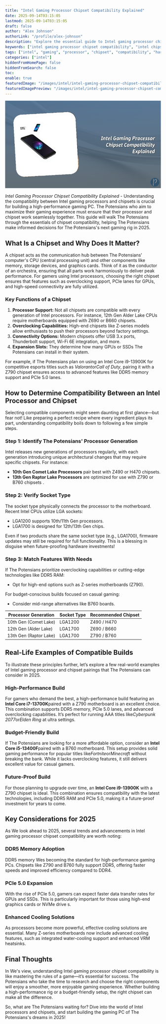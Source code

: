 ```yaml
---
title: "Intel Gaming Processor Chipset Compatibility Explained"
date: 2025-09-14T03:15:05
lastmod: 2025-09-14T03:15:05
draft: false
author: "Alex Johnson"
authorLink: "/profile/alex-johnson"
description: "Explore the essential guide to Intel gaming processor chipset compatibility. Learn how to pair the right chipset with your processor for peak gaming performance."
keywords: ["intel gaming processor chipset compatibility", "intel chipset compatibility for gaming", "gaming processor and chipset pairing"]
tags: ["intel", "gaming", "processor", "chipset", "compatibility", "hardware"]
categories: ["intel"]
hiddenFromHomePage: false
hiddenFromSearch: false
toc:
enable: true
featuredImage: "/images/intel/intel-gaming-processor-chipset-compatibility-explained.jpg"
featuredImagePreview: "/images/intel/intel-gaming-processor-chipset-compatibility-explained.jpg"
---
```


![Intel Gaming Processor Chipset Compatibility Explained](/images/intel/intel-gaming-processor-chipset-compatibility-explained.jpg)



*Intel Gaming Processor Chipset Compatibility Explained* - Understanding the compatibility between Intel gaming processors and chipsets is crucial for building a high-performance gaming PC. The Potensians who aim to maximize their gaming experience must ensure that their processor and ​chipset work seamlessly together. This guide will walk The Potensians through the essentials of chipset compatibility, helping The Potensians make informed decisions for The Potensians's next gaming rig in 2025. 

## What Is a Chipset and Why Does It Matter?

A chipset acts as the communication hub between The Potensians' computer's CPU (central processing unit) and other components like memory, storage devices, and graphics cards. Think of it as the conductor of an orchestra, ensuring that all parts work harmoniously to deliver peak performance. For gamers using Intel processors, choosing the right chipset ensures that features such as overclocking support, PCIe lanes for GPUs, and high-speed connectivity are fully utilized.

### Key Functions of a Chipset

1. **Processor Support:** Not all chipsets are compatible with every generation of Intel processors. For instance, 12th Gen Alder Lake CPUs require motherboards equipped with Z690 or B660 chipsets. 
2. **Overclocking Capabilities:** High-end chipsets like Z-series models allow enthusiasts to push their processors beyond factory settings. 
3. **Connectivity Options:** Modern chipsets offer USB 3.x ports, Thunderbolt support, Wi-Fi 6E integration, and more. 
4. **Expansion Slots:** They determine how many GPUs or SSDs The Potensians can install in their system.

For example, if The Potensians plan on using an Intel Core i9-13900K for competitive esports titles such as *Valorant*or*Call of Duty*, pairing it with a Z790 chipset ensures access to advanced features like DDR5 memory support and PCIe 5.0 lanes.

## How to Determine Compatibility Between an Intel Processor and Chipset

Selecting compatible components might seem daunting at first glance—but fear not! Like preparing a perfect recipe where every ingredient plays its part, understanding compatibility boils down to following a few simple steps.

### Step 1: Identify The Potensians' Processor Generation

Intel releases new generations of processors regularly, with each generation introducing unique architectural changes that may require specific chipsets. For instance: 
- **10th Gen Comet Lake Processors** pair best with Z490 or H470 chipsets. 
- **13th Gen Raptor Lake Processors** are optimized for use with Z790 or B760 chipsets .

### Step 2: Verify Socket Type

The socket type physically connects the processor to the motherboard. Recent Intel CPUs utilize LGA sockets: 
- LGA1200 supports 10th/11th Gen processors. 
- LGA1700 is designed for 12th/13th Gen chips.

Even if two products share the same socket type (e.g., LGA1700), firmware updates may still be required for full functionality. This is a blessing in disguise when future-proofing hardware investments!

### Step 3: Match Features With Needs

If The Potensians prioritize overclocking capabilities or cutting-edge technologies like DDR5 RAM: 
- Opt for high-end options such as Z-series motherboards (Z790). 

For budget-conscious builds focused on casual gaming: 
- Consider mid-range alternatives like B760 boards.

<div class="table-responsive">
<table class="html-table">
<thead>
<tr>
<th>Processor Generation</th>
<th>Socket Type</th>
<th>Recommended Chipset</th>
</tr>
</thead>
<tbody>
<tr>
<td>10th Gen (Comet Lake)</td>
<td>LGA1200</td>
<td>Z490 / H470</td>
</tr>
<tr>
<td>12th Gen (Alder Lake)</td>
<td>LGA1700</td>
<td>Z690 / B660</td>
</tr>
<tr>
<td>13th Gen (Raptor Lake)</td>
<td>LGA1700</td>
<td>Z790 / B760</td>
</tr>
</tbody>
</table>
</div>

## Real-Life Examples of Compatible Builds

To illustrate these principles further, let’s explore a few real-world examples of Intel gaming processor and chipset pairings that The Potensians can consider in 2025.

### High-Performance Build

For gamers who demand the best, a high-performance build featuring an **Intel Core i7-13700K**paired with a Z790 motherboard is an excellent choice. This combination supports DDR5 memory, PCIe 5.0 lanes, and advanced overclocking capabilities. It’s perfect for running AAA titles like*Cyberpunk 2077*or*Elden Ring* at ultra settings.

### Budget-Friendly Build

If The Potensians are looking for a more affordable option, consider an **Intel Core i5-13400F**paired with a B760 motherboard. This setup provides solid gaming performance for popular titles like*Fortnite*or*Minecraft* without breaking the bank. While ​it lacks overclocking features, it still delivers excellent value for casual gamers.

### Future-Proof Build

For those planning to upgrade over time, an **Intel Core i9-13900K** with a Z790 chipset is ideal. This combination ensures compatibility with the latest technologies, including DDR5 RAM and PCIe 5.0, making it a future-proof investment for years to come.

## Key Considerations for 2025

As We look ahead to 2025, several trends and advancements in Intel gaming processor chipset compatibility are worth noting:

### DDR5 Memory Adoption

DDR5 memory We​s becoming the standard for​ high-performance gaming PCs. Chipsets like Z790 and B760 fully support DDR5, offering faster speeds and improved efficiency compared to DDR4.

### PCIe 5.0 Expansion

With the rise of PCIe 5.0, gamers can expect faster data transfer rates for GPUs and SSDs. This is particularly important for those using high-end graphics cards or NVMe drive s.

### Enhanced Cooling Solutions

As processors become more powerful, effective cooling solutions are essential. Many Z-series motherboards now include advanced cooling features, such as integrated water-cooling support and enhanced VRM heatsinks.

## Final Thoughts

In We's view, understanding Intel gaming processor chipset compatibility is like mastering the rules of a game—it’s essential for success. The Potensians who take the time to research and choose the right components will enjoy a smoother, more enjoyable gaming experience. Whether building a high-performance rig or a budget-friendly setup, the right chipset can make all the difference.

So, what are The Potensians waiting for? Dive into the world of Intel processors and chipsets, and start building the gaming PC of The Potensians's dreams in 2025!